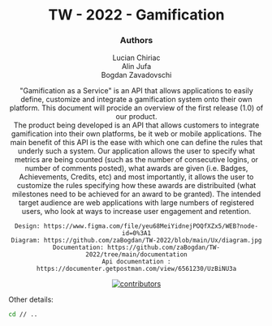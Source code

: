 <div align="center">
<h1> TW - 2022 -  Gamification </h1>

### Authors

Lucian Chiriac <br />
Alin Jufa  <br />
Bogdan Zavadovschi  <br />

<p>
"Gamification as a Service" is an API that allows applications to easily define, customize and integrate a gamification system onto their own platform. This document will procide an overview of the first release (1.0) of our product.   <br /> 
   The product being developed is an API that allows customers to integrate gamification into their own platforms, be it web or mobile applications. The main benefit of this API is the ease with which one can define the rules that underly such a system. Our application allows the user to specify what metrics are being counted (such as the number of consecutive logins, or number of comments posted), what awards are given (i.e. Badges, Achievements, Credits, etc) and most importantly, it allows the user to customize the rules specifying how these awards are distribuited (what milestones need to be achieved for an award to be granted). The intended target audience are web applications with large numbers of registered users, who look at ways to increase user engagement and retention.  <br />
    
    Design: https://www.figma.com/file/yeu68MeiYidnejPOQfXZx5/WEB?node-id=0%3A1
    Diagram: https://github.com/zaBogdan/TW-2022/blob/main/Ux/diagram.jpg
    Documentation: https://github.com/zaBogdan/TW-2022/tree/main/documentation
    Api documentation : https://documenter.getpostman.com/view/6561230/UzBiNU3a
 </p>
    
  
<p>
 <a href="https://github.com/zaBogdan/TW-2022/graphs/contributors">
    <img src="https://img.shields.io/github/contributors/zaBogdan/TW-2022" alt="contributors" />
  </a>
</p>


  </div>
  
  Other details:
  ```bash
  cd // ..
  ```
